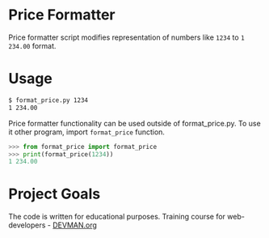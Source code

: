# Price Formatter

Price formatter script modifies representation of numbers like `1234` to `1 234.00` format.

# Usage

```bash
$ format_price.py 1234
1 234.00
```

Price formatter functionality can be used outside of format_price.py. To use it other program, import `format_price` function.

```python
>>> from format_price import format_price
>>> print(format_price(1234))
1 234.00
``` 

# Project Goals

The code is written for educational purposes. Training course for web-developers - [DEVMAN.org](https://devman.org)
